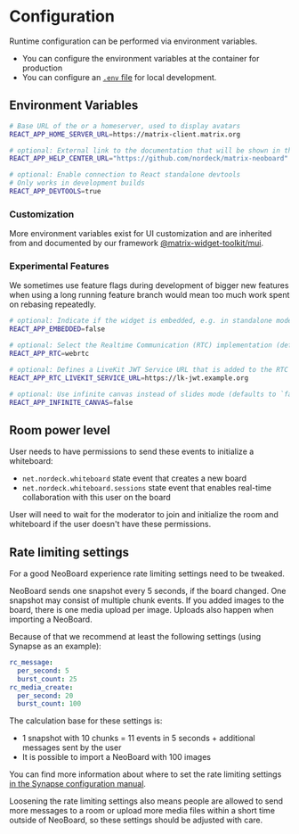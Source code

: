 # Configuration

Runtime configuration can be performed via environment variables.

- You can configure the environment variables at the container for production
- You can configure an [`.env` file](https://create-react-app.dev/docs/adding-custom-environment-variables/#adding-development-environment-variables-in-env) for local development.

## Environment Variables

```sh
# Base URL of the or a homeserver, used to display avatars
REACT_APP_HOME_SERVER_URL=https://matrix-client.matrix.org

# optional: External link to the documentation that will be shown in the help menu
REACT_APP_HELP_CENTER_URL="https://github.com/nordeck/matrix-neoboard"

# optional: Enable connection to React standalone devtools
# Only works in development builds
REACT_APP_DEVTOOLS=true
```

### Customization

More environment variables exist for UI customization and are inherited from and documented by our framework [@matrix-widget-toolkit/mui](https://www.npmjs.com/package/@matrix-widget-toolkit/mui#customization).

### Experimental Features

We sometimes use feature flags during development of bigger new features when using a long running feature branch would mean too much work spent on rebasing repeatedly.

```sh
# optional: Indicate if the widget is embedded, e.g. in standalone mode, to enable/disable respective features.
REACT_APP_EMBEDDED=false

# optional: Select the Realtime Communication (RTC) implementation (defaults to `webrtc`, otherwise `matrixrtc`)
REACT_APP_RTC=webrtc

# optional: Defines a LiveKit JWT Service URL that is added to the RTC session `foci_preferred` list
REACT_APP_RTC_LIVEKIT_SERVICE_URL=https://lk-jwt.example.org

# optional: Use infinite canvas instead of slides mode (defaults to `false`)
REACT_APP_INFINITE_CANVAS=false
```

## Room power level

User needs to have permissions to send these events to initialize a whiteboard:

- `net.nordeck.whiteboard` state event that creates a new board
- `net.nordeck.whiteboard.sessions` state event that enables real-time collaboration with this user on the board

User will need to wait for the moderator to join and initialize the room and whiteboard if the user doesn't have these permissions.

## Rate limiting settings

For a good NeoBoard experience rate limiting settings need to be tweaked.

NeoBoard sends one snapshot every 5 seconds, if the board changed. One snapshot may consist of multiple chunk events.
If you added images to the board, there is one media upload per image. Uploads also happen when importing a NeoBoard.

Because of that we recommend at least the following settings (using Synapse as an example):

```yml
rc_message:
  per_second: 5
  burst_count: 25
rc_media_create:
  per_second: 20
  burst_count: 100
```

The calculation base for these settings is:

- 1 snapshot with 10 chunks = 11 events in 5 seconds + additional messages sent by the user
- It is possible to import a NeoBoard with 100 images

You can find more information about where to set the rate limiting settings [in the Synapse configuration manual](https://element-hq.github.io/synapse/latest/usage/configuration/config_documentation.html#ratelimiting).

Loosening the rate limiting settings also means people are allowed to send more messages to a room or upload more media files within a short time outside of NeoBoard, so these settings should be adjusted with care.
